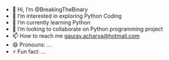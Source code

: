 - 👋 Hi, I’m @BreakingTheBinary
- 👀 I’m interested in exploring Python Coding
- 🌱 I’m currently learning Python
- 💞️ I’m looking to collaborate on Python programming project
- 📫 How to reach me gaurav.acharya@hotmail.com
- 😄 Pronouns: ...
- ⚡ Fun fact: ...

<!---
BreakingTheBinary/BreakingTheBinary is a ✨ special ✨ repository because its `README.md` (this file) appears on your GitHub profile.
You can click the Preview link to take a look at your changes.
--->
